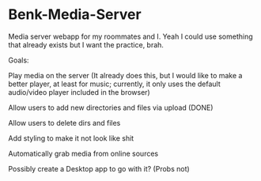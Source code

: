 # Benk-Media-Server
Media server webapp for my roommates and I. Yeah I could use something that already exists but I want the practice, brah.

Goals:

Play media on the server (It already does this, but I would like to make a better player, at least for music;
                           currently, it only uses the default audio/video player included in the browser)
                           
Allow users to add new directories and files via upload (DONE)

Allow users to delete dirs and files

Add styling to make it not look like shit

Automatically grab media from online sources

Possibly create a Desktop app to go with it? (Probs not)
